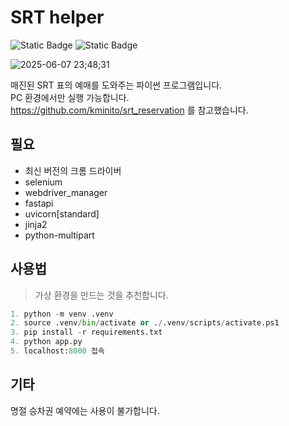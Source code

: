 # SRT helper 
<p>
    <img alt="Static Badge" src="https://img.shields.io/badge/python-3.13-blue?style=flat&logo=python&logoColor=white">
    <img alt="Static Badge" src="https://img.shields.io/badge/google chrome-latest-white?style=flat&logo=googlechrome&logoColor=white">
</p>

![2025-06-07 23;48;31](https://github.com/user-attachments/assets/510d5d27-50a4-4cf3-803b-e15a774c2cc7)

매진된 SRT 표의 예매를 도와주는 파이썬 프로그램입니다.  
PC 환경에서만 실행 가능합니다.  
https://github.com/kminito/srt_reservation 를 참고했습니다.

  
## 필요
- 최신 버전의 크롬 드라이버
- selenium
- webdriver_manager
- fastapi
- uvicorn[standard]
- jinja2
- python-multipart


## 사용법
> 가상 환경을 만드는 것을 추천합니다.

```py
1. python -m venv .venv
2. source .venv/bin/activate or ./.venv/scripts/activate.ps1
3. pip install -r requirements.txt
4. python app.py
5. localhost:8000 접속
```



## 기타  
명절 승차권 예약에는 사용이 불가합니다.  
